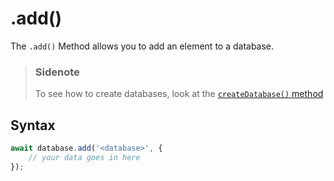 # .add()

The ```.add()``` Method allows you to add an element to a database.

> ### Sidenote
> To see how to create databases, look at the [```createDatabase()``` method](/docs/Client/Methods/createDatabase)

## Syntax
```ts
await database.add('<database>', {
	// your data goes in here
});
```

